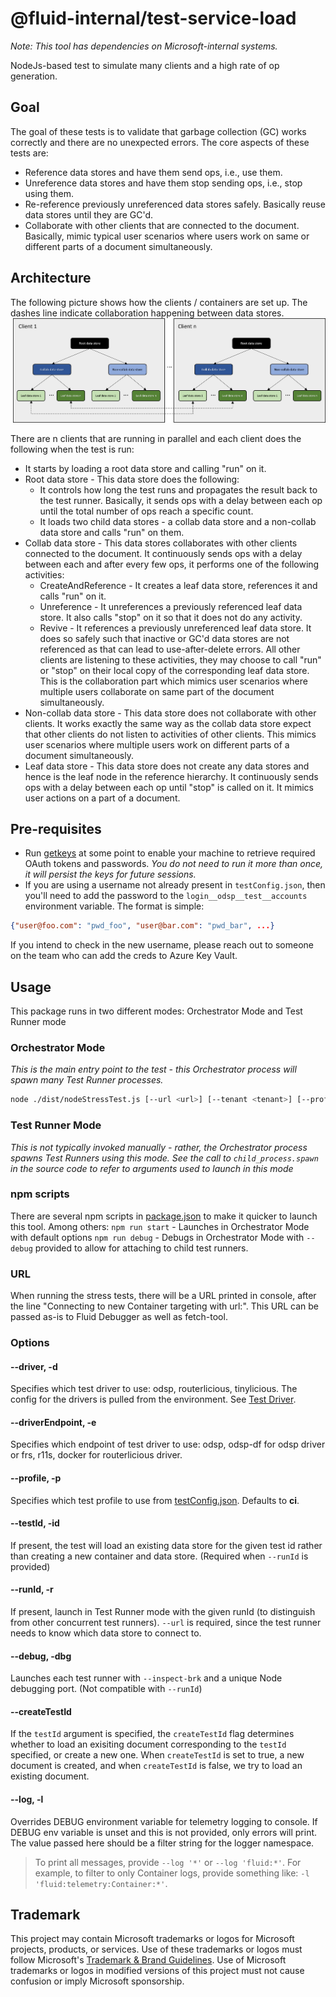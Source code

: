 # @fluid-internal/test-service-load

_Note: This tool has dependencies on Microsoft-internal systems._

NodeJs-based test to simulate many clients and a high rate of op generation.

## Goal

The goal of these tests is to validate that garbage collection (GC) works correctly and there are no unexpected errors. The core aspects of these tests are:
* Reference data stores and have them send ops, i.e., use them.
* Unreference data stores and have them stop sending ops, i.e., stop using them.
* Re-reference previously unreferenced data stores safely. Basically reuse data stores until they are GC'd.
* Collaborate with other clients that are connected to the document. Basically, mimic typical user scenarios where users
work on same or different parts of a document simultaneously.

## Architecture

The following picture shows how the clients / containers are set up. The dashes line indicate collaboration happening between data stores.
![Architecture](./gcStressTestArchitecture.png)

There are n clients that are running in parallel and each client does the following when the test is run:
* It starts by loading a root data store and calling "run" on it.
* Root data store - This data store does the following:
  * It controls how long the test runs and propagates the result back to the test runner. Basically, it sends ops with a delay between each op until the total number of ops reach a specific count.
  * It loads two child data stores - a collab data store and a non-collab data store and calls "run" on them.
* Collab data store - This data stores collaborates with other clients connected to the document. It continuously sends ops with a delay between each and after every few ops, it performs one of the following activities:
  * CreateAndReference - It creates a leaf data store, references it and calls "run" on it.
  * Unreference - It unreferences a previously referenced leaf data store. It also calls "stop" on it so that it does not do any activity.
  * Revive - It references a previously unreferenced leaf data store. It does so safely such that inactive or GC'd data stores are not referenced as that can lead to use-after-delete errors.
All other clients are listening to these activities, they may choose to call "run" or "stop" on their local copy of the corresponding leaf data store. This is the collaboration part which mimics user scenarios where multiple users collaborate on same part of the document simultaneously.
* Non-collab data store - This data store does not collaborate with other clients. It works exactly the same way as the collab data store expect that other clients do not listen to activities of other clients.
This mimics user scenarios where multiple users work on different parts of a document simultaneously.
* Leaf data store - This data store does not create any data stores and hence is the leaf node in the reference hierarchy. It continuously sends ops with a delay between each op until "stop" is called on it. It mimics user actions on a part of a document.

## Pre-requisites

* Run [getkeys](/tools/getkeys/README.md) at some point to enable your machine to retrieve required OAuth tokens and passwords.
_You do not need to run it more than once, it will persist the keys for future sessions._
* If you are using a username not already present in `testConfig.json`,
then you'll need to add the password to the `login__odsp__test__accounts` environment variable. The format is simple:

```json
{"user@foo.com": "pwd_foo", "user@bar.com": "pwd_bar", ...}
```

If you intend to check in the new username, please reach out to someone on the team who can add the creds to Azure Key Vault.

## Usage

This package runs in two different modes: Orchestrator Mode and Test Runner mode

### Orchestrator Mode

_This is the main entry point to the test - this Orchestrator process will spawn many Test Runner processes._

```bash
node ./dist/nodeStressTest.js [--url <url>] [--tenant <tenant>] [--profile <profile>] [--debug] [--log <filterTerm>]
```

### Test Runner Mode

_This is not typically invoked manually - rather, the Orchestrator process spawns Test Runners using this mode._
_See the call to `child_process.spawn` in the source code to refer to arguments used to launch in this mode_

### npm scripts

There are several npm scripts in [package.json](./package.json) to make it quicker to launch this tool. Among others:
`npm run start` - Launches in Orchestrator Mode with default options
`npm run debug` - Debugs in Orchestrator Mode with `--debug` provided to allow for attaching to child test runners.

### URL

When running the stress tests, there will be a URL printed in console, after the line "Connecting to new Container targeting with url:".
This URL can be passed as-is to Fluid Debugger as well as fetch-tool.

### Options

#### --driver, -d

Specifies which test driver to use: odsp, routerlicious, tinylicious. The config for the drivers is pulled from the environment. See [Test Driver](../test-drivers/README.md).

#### --driverEndpoint, -e

Specifies which endpoint of test driver to use: odsp, odsp-df for odsp driver or frs, r11s, docker for routerlicious driver.

#### --profile, -p

Specifies which test profile to use from [testConfig.json](./testConfig.json). Defaults to **ci**.

#### --testId, -id

If present, the test will load an existing data store for the given test id rather than creating a new container and data store.
(Required when `--runId` is provided)

#### --runId, -r

If present, launch in Test Runner mode with the given runId (to distinguish from other concurrent test runners).
`--url` is required, since the test runner needs to know which data store to connect to.

#### --debug, -dbg

Launches each test runner with `--inspect-brk` and a unique Node debugging port. (Not compatible with `--runId`)

#### --createTestId

If the `testId` argument is specified, the `createTestId` flag determines whether to load an exisiting
document corresponding to the `testId` specified, or create a new one. When `createTestId` is set to true,
a new document is created, and when `createTestId` is false, we try to load an existing document.

#### --log, -l

Overrides DEBUG environment variable for telemetry logging to console.
If DEBUG env variable is unset and this is not provided, only errors will print.
The value passed here should be a filter string for the logger namespace.

>To print all messages, provide `--log '*'` or `--log 'fluid:*'`. For example, to filter to only Container logs,
provide something like: `-l 'fluid:telemetry:Container:*'`.

## Trademark

This project may contain Microsoft trademarks or logos for Microsoft projects, products, or services. Use of these trademarks
or logos must follow Microsoft's [Trademark & Brand Guidelines](https://www.microsoft.com/en-us/legal/intellectualproperty/trademarks/usage/general).
Use of Microsoft trademarks or logos in modified versions of this project must not cause confusion or imply Microsoft sponsorship.
